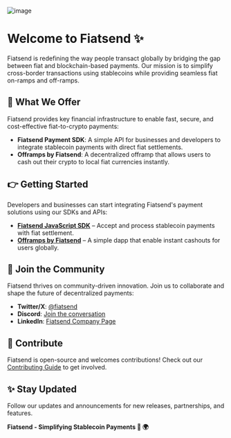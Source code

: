 ![image](https://github.com/user-attachments/assets/36f4b844-0f1a-4bd8-9e05-665df4c7f5f7)


# Welcome to Fiatsend ✨

Fiatsend is redefining the way people transact globally by bridging the gap between fiat and blockchain-based payments. Our mission is to simplify cross-border transactions using stablecoins while providing seamless fiat on-ramps and off-ramps.

## 🏦 What We Offer

Fiatsend provides key financial infrastructure to enable fast, secure, and cost-effective fiat-to-crypto payments:

- **Fiatsend Payment SDK**: A simple API for businesses and developers to integrate stablecoin payments with direct fiat settlements.
- **Offramps by Fiatsend**: A decentralized offramp that allows users to cash out their crypto to local fiat currencies instantly.

## 👉 Getting Started

Developers and businesses can start integrating Fiatsend's payment solutions using our SDKs and APIs:

- **[Fiatsend JavaScript SDK](https://github.com/fiatsend-js)** – Accept and process stablecoin payments with fiat settlement.
- **[Offramps by Fiatsend](https://github.com/fiatsend/offramps)** – A simple dapp that enable instant cashouts for users globally.

## 💬 Join the Community

Fiatsend thrives on community-driven innovation. Join us to collaborate and shape the future of decentralized payments:

- **Twitter/X**: [@fiatsend](https://x.com/fiatsend)
- **Discord**: [Join the conversation](https://discord.gg/Hma7raqw)
- **LinkedIn**: [Fiatsend Company Page](https://www.linkedin.com/company/fiatsend)

## 🎨 Contribute

Fiatsend is open-source and welcomes contributions! Check out our [Contributing Guide](https://github.com/fiatsend/CONTRIBUTING_GUIDE.md) to get involved.

## ✨ Stay Updated

Follow our updates and announcements for new releases, partnerships, and features.

**Fiatsend - Simplifying Stablecoin Payments 💸 🌍**
